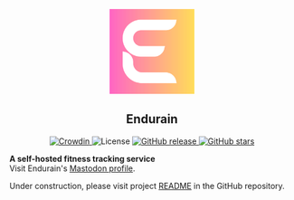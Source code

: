 <p align="center">
  <img src="assets/logo.svg" width="150" height="150">
</p>
<h2 align="center">
    Endurain
</h2>

<p align="center">
  <a href="https://crowdin.com/project/endurain">
    <img src="https://badges.crowdin.net/endurain/localized.svg" alt="Crowdin">
  </a>
  <img src="https://img.shields.io/github/license/joaovitoriasilva/endurain" alt="License">
  <a href="https://github.com/joaovitoriasilva/endurain/releases">
    <img src="https://img.shields.io/github/v/release/joaovitoriasilva/endurain" alt="GitHub release">
  </a>
  <a href="https://github.com/joaovitoriasilva/endurain/stargazers">
    <img src="https://img.shields.io/github/stars/joaovitoriasilva/endurain.svg?style=social&label=Star" alt="GitHub stars">
  </a>
</p>

**A self-hosted fitness tracking service**  
Visit Endurain's [Mastodon profile](https://fosstodon.org/@endurain).

Under construction, please visit project [README](https://github.com/joaovitoriasilva/endurain) in the GitHub repository.
